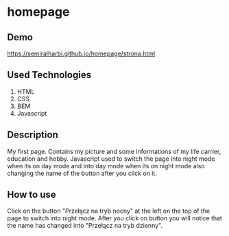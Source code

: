 # homepage

## Demo
https://semiralharbi.github.io/homepage/strona.html

## Used Technologies

1. HTML
2. CSS
3. BEM
4. Javascript

## Description
My first page. Contains my picture and some informations of my life carrier, education and hobby.
Javascript used to switch the page into night mode when its on day mode and into day mode when its on night mode
also changing the name of the button after you click on it.

## How to use
Click on the button "Przełącz na tryb nocny" at the left on the top of the page to switch into night mode. After you click on button you will notice that the name has changed into "Przełącz na tryb dzienny".
